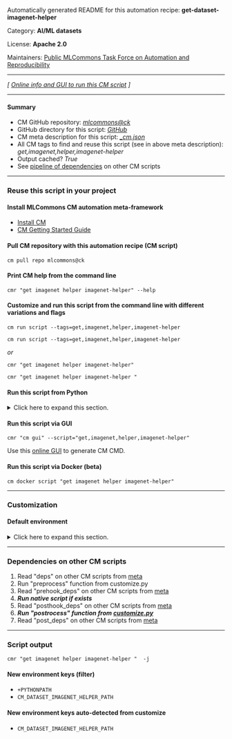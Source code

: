 Automatically generated README for this automation recipe: **get-dataset-imagenet-helper**

Category: **AI/ML datasets**

License: **Apache 2.0**

Maintainers: [Public MLCommons Task Force on Automation and Reproducibility](https://github.com/mlcommons/ck/blob/master/docs/taskforce.md)

---
*[ [Online info and GUI to run this CM script](https://access.cknowledge.org/playground/?action=scripts&name=get-dataset-imagenet-helper,a6c3c321d07742f9) ]*

---
#### Summary

* CM GitHub repository: *[mlcommons@ck](https://github.com/mlcommons/ck/tree/dev/cm-mlops)*
* GitHub directory for this script: *[GitHub](https://github.com/mlcommons/ck/tree/dev/cm-mlops/script/get-dataset-imagenet-helper)*
* CM meta description for this script: *[_cm.json](_cm.json)*
* All CM tags to find and reuse this script (see in above meta description): *get,imagenet,helper,imagenet-helper*
* Output cached? *True*
* See [pipeline of dependencies](#dependencies-on-other-cm-scripts) on other CM scripts


---
### Reuse this script in your project

#### Install MLCommons CM automation meta-framework

* [Install CM](https://access.cknowledge.org/playground/?action=install)
* [CM Getting Started Guide](https://github.com/mlcommons/ck/blob/master/docs/getting-started.md)

#### Pull CM repository with this automation recipe (CM script)

```cm pull repo mlcommons@ck```

#### Print CM help from the command line

````cmr "get imagenet helper imagenet-helper" --help````

#### Customize and run this script from the command line with different variations and flags

`cm run script --tags=get,imagenet,helper,imagenet-helper`

`cm run script --tags=get,imagenet,helper,imagenet-helper `

*or*

`cmr "get imagenet helper imagenet-helper"`

`cmr "get imagenet helper imagenet-helper " `


#### Run this script from Python

<details>
<summary>Click here to expand this section.</summary>

```python

import cmind

r = cmind.access({'action':'run'
                  'automation':'script',
                  'tags':'get,imagenet,helper,imagenet-helper'
                  'out':'con',
                  ...
                  (other input keys for this script)
                  ...
                 })

if r['return']>0:
    print (r['error'])

```

</details>


#### Run this script via GUI

```cmr "cm gui" --script="get,imagenet,helper,imagenet-helper"```

Use this [online GUI](https://cKnowledge.org/cm-gui/?tags=get,imagenet,helper,imagenet-helper) to generate CM CMD.

#### Run this script via Docker (beta)

`cm docker script "get imagenet helper imagenet-helper" `

___
### Customization

#### Default environment

<details>
<summary>Click here to expand this section.</summary>

These keys can be updated via `--env.KEY=VALUE` or `env` dictionary in `@input.json` or using script flags.


</details>

___
### Dependencies on other CM scripts


  1. Read "deps" on other CM scripts from [meta](https://github.com/mlcommons/ck/tree/dev/cm-mlops/script/get-dataset-imagenet-helper/_cm.json)
  1. Run "preprocess" function from customize.py
  1. Read "prehook_deps" on other CM scripts from [meta](https://github.com/mlcommons/ck/tree/dev/cm-mlops/script/get-dataset-imagenet-helper/_cm.json)
  1. ***Run native script if exists***
  1. Read "posthook_deps" on other CM scripts from [meta](https://github.com/mlcommons/ck/tree/dev/cm-mlops/script/get-dataset-imagenet-helper/_cm.json)
  1. ***Run "postrocess" function from [customize.py](https://github.com/mlcommons/ck/tree/dev/cm-mlops/script/get-dataset-imagenet-helper/customize.py)***
  1. Read "post_deps" on other CM scripts from [meta](https://github.com/mlcommons/ck/tree/dev/cm-mlops/script/get-dataset-imagenet-helper/_cm.json)

___
### Script output
`cmr "get imagenet helper imagenet-helper "  -j`
#### New environment keys (filter)

* `+PYTHONPATH`
* `CM_DATASET_IMAGENET_HELPER_PATH`
#### New environment keys auto-detected from customize

* `CM_DATASET_IMAGENET_HELPER_PATH`
